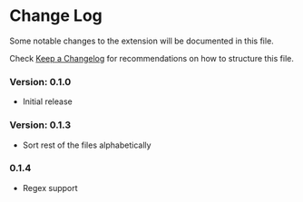 # Change Log

Some notable changes to the extension will be documented in this file.

Check [Keep a Changelog](http://keepachangelog.com/) for recommendations on how to structure this file.

### Version: 0.1.0

- Initial release

### Version: 0.1.3

- Sort rest of the files alphabetically

### 0.1.4

- Regex support
